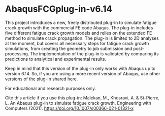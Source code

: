 # AbaqusFCGplug-in-v6.14

This project introduces a new, freely distributed plug-in to simulate fatigue crack growth with the commercial FE code Abaqus. The plug-in includes five different fatigue crack growth models and relies on the extended FE method to simulate crack propagation. The plug-in is limited to 2D analyses at the moment, but covers all necessary steps for fatigue crack growth simulations, from creating the geometry to job submission and post-processing. The implementation of the plug-in is validated by comparing its predictions to analytical and experimental results.

Keep in mind that this version of the plug-in only works with Abaqus up to version 6.14. So, if you are using a more recent version of Abaqus, use other versions of the plug-in shared here.

For educational and research purposes only.

Cite this article if you use this plug-in:
Malekan, M., Khosravi, A. & St-Pierre, L. An Abaqus plug-in to simulate fatigue crack growth. Engineering with Computers (2021). https://doi.org/10.1007/s00366-021-01321-x
